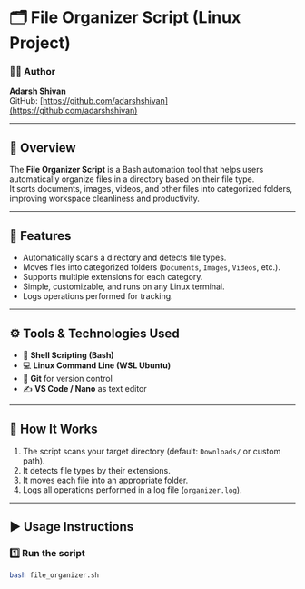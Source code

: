 # 🗂️ File Organizer Script (Linux Project)

### 👨‍💻 Author
**Adarsh Shivan**  
GitHub: [https://github.com/adarshshivan](https://github.com/adarshshivan)

---

## 📘 Overview
The **File Organizer Script** is a Bash automation tool that helps users automatically organize files in a directory based on their file type.  
It sorts documents, images, videos, and other files into categorized folders, improving workspace cleanliness and productivity.

---

## 🧰 Features
- Automatically scans a directory and detects file types.  
- Moves files into categorized folders (`Documents`, `Images`, `Videos`, etc.).  
- Supports multiple extensions for each category.  
- Simple, customizable, and runs on any Linux terminal.  
- Logs operations performed for tracking.  

---

## ⚙️ Tools & Technologies Used
- 🐧 **Shell Scripting (Bash)**  
- 💻 **Linux Command Line (WSL Ubuntu)**  
- 🔧 **Git** for version control  
- ✍️ **VS Code / Nano** as text editor  

---

## 🧩 How It Works
1. The script scans your target directory (default: `Downloads/` or custom path).  
2. It detects file types by their extensions.  
3. It moves each file into an appropriate folder.  
4. Logs all operations performed in a log file (`organizer.log`).  

---

## ▶️ Usage Instructions

### 1️⃣ Run the script
```bash
bash file_organizer.sh
